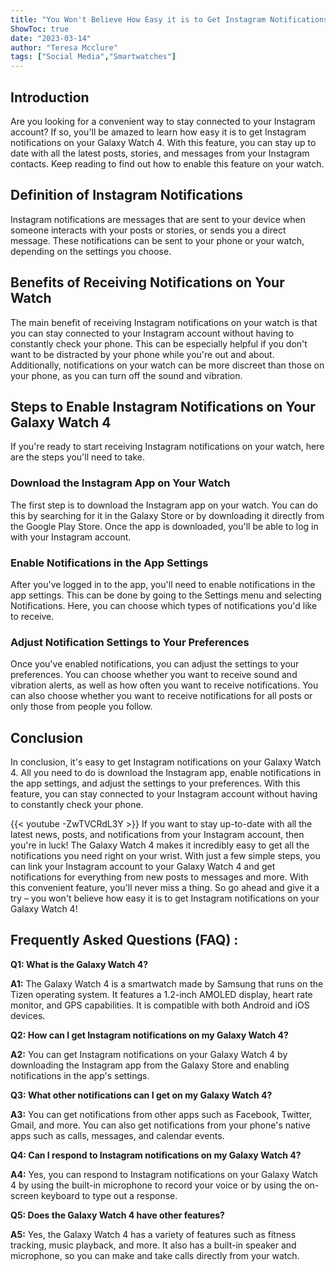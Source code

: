 ```yaml
---
title: "You Won't Believe How Easy it is to Get Instagram Notifications on Your Galaxy Watch 4!"
ShowToc: true 
date: "2023-03-14"
author: "Teresa Mcclure" 
tags: ["Social Media","Smartwatches"]
---
```

## Introduction
Are you looking for a convenient way to stay connected to your Instagram account? If so, you'll be amazed to learn how easy it is to get Instagram notifications on your Galaxy Watch 4. With this feature, you can stay up to date with all the latest posts, stories, and messages from your Instagram contacts. Keep reading to find out how to enable this feature on your watch. 

## Definition of Instagram Notifications
Instagram notifications are messages that are sent to your device when someone interacts with your posts or stories, or sends you a direct message. These notifications can be sent to your phone or your watch, depending on the settings you choose. 

## Benefits of Receiving Notifications on Your Watch
The main benefit of receiving Instagram notifications on your watch is that you can stay connected to your Instagram account without having to constantly check your phone. This can be especially helpful if you don't want to be distracted by your phone while you're out and about. Additionally, notifications on your watch can be more discreet than those on your phone, as you can turn off the sound and vibration. 

## Steps to Enable Instagram Notifications on Your Galaxy Watch 4
If you're ready to start receiving Instagram notifications on your watch, here are the steps you'll need to take. 

### Download the Instagram App on Your Watch
The first step is to download the Instagram app on your watch. You can do this by searching for it in the Galaxy Store or by downloading it directly from the Google Play Store. Once the app is downloaded, you'll be able to log in with your Instagram account. 

### Enable Notifications in the App Settings
After you've logged in to the app, you'll need to enable notifications in the app settings. This can be done by going to the Settings menu and selecting Notifications. Here, you can choose which types of notifications you'd like to receive. 

### Adjust Notification Settings to Your Preferences
Once you've enabled notifications, you can adjust the settings to your preferences. You can choose whether you want to receive sound and vibration alerts, as well as how often you want to receive notifications. You can also choose whether you want to receive notifications for all posts or only those from people you follow. 

## Conclusion
In conclusion, it's easy to get Instagram notifications on your Galaxy Watch 4. All you need to do is download the Instagram app, enable notifications in the app settings, and adjust the settings to your preferences. With this feature, you can stay connected to your Instagram account without having to constantly check your phone.

{{< youtube -ZwTVCRdL3Y >}} 
If you want to stay up-to-date with all the latest news, posts, and notifications from your Instagram account, then you're in luck! The Galaxy Watch 4 makes it incredibly easy to get all the notifications you need right on your wrist. With just a few simple steps, you can link your Instagram account to your Galaxy Watch 4 and get notifications for everything from new posts to messages and more. With this convenient feature, you'll never miss a thing. So go ahead and give it a try – you won't believe how easy it is to get Instagram notifications on your Galaxy Watch 4!

## Frequently Asked Questions (FAQ) :
**Q1: What is the Galaxy Watch 4?**

**A1:** The Galaxy Watch 4 is a smartwatch made by Samsung that runs on the Tizen operating system. It features a 1.2-inch AMOLED display, heart rate monitor, and GPS capabilities. It is compatible with both Android and iOS devices.

**Q2: How can I get Instagram notifications on my Galaxy Watch 4?**

**A2:** You can get Instagram notifications on your Galaxy Watch 4 by downloading the Instagram app from the Galaxy Store and enabling notifications in the app's settings.

**Q3: What other notifications can I get on my Galaxy Watch 4?**

**A3:** You can get notifications from other apps such as Facebook, Twitter, Gmail, and more. You can also get notifications from your phone's native apps such as calls, messages, and calendar events.

**Q4: Can I respond to Instagram notifications on my Galaxy Watch 4?**

**A4:** Yes, you can respond to Instagram notifications on your Galaxy Watch 4 by using the built-in microphone to record your voice or by using the on-screen keyboard to type out a response.

**Q5: Does the Galaxy Watch 4 have other features?**

**A5:** Yes, the Galaxy Watch 4 has a variety of features such as fitness tracking, music playback, and more. It also has a built-in speaker and microphone, so you can make and take calls directly from your watch.


